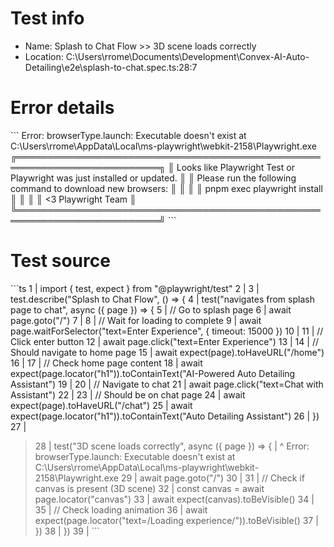 # Test info

- Name: Splash to Chat Flow >> 3D scene loads correctly
- Location: C:\Users\rrome\Documents\Development\Convex-AI-Auto-Detailing\e2e\splash-to-chat.spec.ts:28:7

# Error details

\`\`\`
Error: browserType.launch: Executable doesn't exist at C:\Users\rrome\AppData\Local\ms-playwright\webkit-2158\Playwright.exe
╔═════════════════════════════════════════════════════════════════════════╗
║ Looks like Playwright Test or Playwright was just installed or updated. ║
║ Please run the following command to download new browsers:              ║
║                                                                         ║
║     pnpm exec playwright install                                        ║
║                                                                         ║
║ <3 Playwright Team                                                      ║
╚═════════════════════════════════════════════════════════════════════════╝
\`\`\`

# Test source

\`\`\`ts
   1 | import { test, expect } from "@playwright/test"
   2 |
   3 | test.describe("Splash to Chat Flow", () => {
   4 |   test("navigates from splash page to chat", async ({ page }) => {
   5 |     // Go to splash page
   6 |     await page.goto("/")
   7 |
   8 |     // Wait for loading to complete
   9 |     await page.waitForSelector("text=Enter Experience", { timeout: 15000 })
  10 |
  11 |     // Click enter button
  12 |     await page.click("text=Enter Experience")
  13 |
  14 |     // Should navigate to home page
  15 |     await expect(page).toHaveURL("/home")
  16 |
  17 |     // Check home page content
  18 |     await expect(page.locator("h1")).toContainText("AI-Powered Auto Detailing Assistant")
  19 |
  20 |     // Navigate to chat
  21 |     await page.click("text=Chat with Assistant")
  22 |
  23 |     // Should be on chat page
  24 |     await expect(page).toHaveURL("/chat")
  25 |     await expect(page.locator("h1")).toContainText("Auto Detailing Assistant")
  26 |   })
  27 |
> 28 |   test("3D scene loads correctly", async ({ page }) => {
     |       ^ Error: browserType.launch: Executable doesn't exist at C:\Users\rrome\AppData\Local\ms-playwright\webkit-2158\Playwright.exe
  29 |     await page.goto("/")
  30 |
  31 |     // Check if canvas is present (3D scene)
  32 |     const canvas = await page.locator("canvas")
  33 |     await expect(canvas).toBeVisible()
  34 |
  35 |     // Check loading animation
  36 |     await expect(page.locator("text=/Loading experience/")).toBeVisible()
  37 |   })
  38 | })
  39 |
\`\`\`
